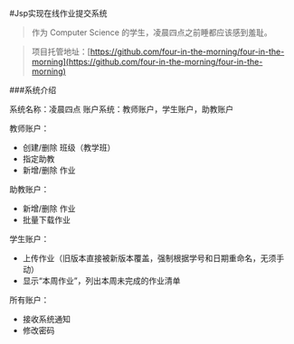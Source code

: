 #Jsp实现在线作业提交系统

> 作为 Computer Science 的学生，凌晨四点之前睡都应该感到羞耻。

> 项目托管地址：[https://github.com/four-in-the-morning/four-in-the-morning](https://github.com/four-in-the-morning/four-in-the-morning)

###系统介绍

系统名称：凌晨四点
账户系统：教师账户，学生账户，助教账户

教师账户：
- 创建/删除 班级（教学班）
- 指定助教
- 新增/删除 作业

助教账户：
- 新增/删除 作业
- 批量下载作业

学生账户：
- 上传作业（旧版本直接被新版本覆盖，强制根据学号和日期重命名，无须手动）
- 显示“本周作业”，列出本周未完成的作业清单

所有账户：
- 接收系统通知
- 修改密码